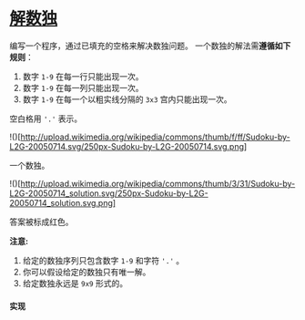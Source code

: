 # [解数独](https://leetcode-cn.com/problems/sudoku-solver/description/)

编写一个程序，通过已填充的空格来解决数独问题。
一个数独的解法需**遵循如下规则**：
1. 数字 `1-9` 在每一行只能出现一次。
2. 数字 `1-9` 在每一列只能出现一次。
3. 数字 `1-9` 在每一个以粗实线分隔的 `3x3` 宫内只能出现一次。

空白格用 `'.'` 表示。

!()[http://upload.wikimedia.org/wikipedia/commons/thumb/f/ff/Sudoku-by-L2G-20050714.svg/250px-Sudoku-by-L2G-20050714.svg.png]

一个数独。

!()[http://upload.wikimedia.org/wikipedia/commons/thumb/3/31/Sudoku-by-L2G-20050714_solution.svg/250px-Sudoku-by-L2G-20050714_solution.svg.png]

答案被标成红色。

**注意:**
1. 给定的数独序列只包含数字 `1-9` 和字符 `'.'` 。
2. 你可以假设给定的数独只有唯一解。
3. 给定数独永远是 `9x9` 形式的。

#### 实现
